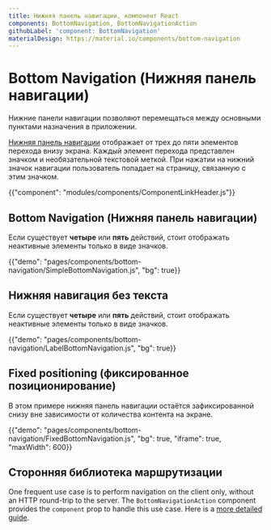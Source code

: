 ```yaml
---
title: Нижняя панель навигации, компонент React
components: BottomNavigation, BottomNavigationAction
githubLabel: 'component: BottomNavigation'
materialDesign: https://material.io/components/bottom-navigation
---
```


# Bottom Navigation (Нижняя панель навигации)

<p class="description">Нижние панели навигации позволяют перемещаться между основными пунктами назначения в приложении.</p>

[Нижняя панель навигации](https://material.io/design/components/bottom-navigation.html) отображает от трех до пяти элементов перехода внизу экрана. Каждый элемент перехода представлен значком и необязательной текстовой меткой. При нажатии на нижний значок навигации пользователь попадает на страницу, связанную с этим значком.

{{"component": "modules/components/ComponentLinkHeader.js"}}

## Bottom Navigation (Нижняя панель навигации)

Если существует **четыре** или **пять** действий, стоит отображать неактивные элементы только в виде значков.

{{"demo": "pages/components/bottom-navigation/SimpleBottomNavigation.js", "bg": true}}

## Нижняя навигация без текста

Если существует **четыре** или **пять** действий, стоит отображать неактивные элементы только в виде значков.

{{"demo": "pages/components/bottom-navigation/LabelBottomNavigation.js", "bg": true}}

## Fixed positioning (фиксированное позиционирование)

В этом примере нижняя панель навигации остаётся зафиксированной снизу вне зависимости от количества контента на экране.

{{"demo": "pages/components/bottom-navigation/FixedBottomNavigation.js", "bg": true, "iframe": true, "maxWidth": 600}}

## Сторонняя библиотека маршрутизации

One frequent use case is to perform navigation on the client only, without an HTTP round-trip to the server. The `BottomNavigationAction` component provides the `component` prop to handle this use case. Here is a [more detailed guide](/guides/routing).
